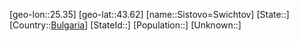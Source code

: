 ﻿---
location: [43.62,25.35]
type: City
tags:
- geo/City


SpocWebEntityId: 34294
isDeleted: false
confidential: public

---
[geo-lon::25.35]
[geo-lat::43.62]
[name::Sistovo=Swichtov]
[State::]
[Country::[Bulgaria](geo/Continent/Europe/Bulgaria.md)]
[StateId::]
[Population::]
[Unknown::]

